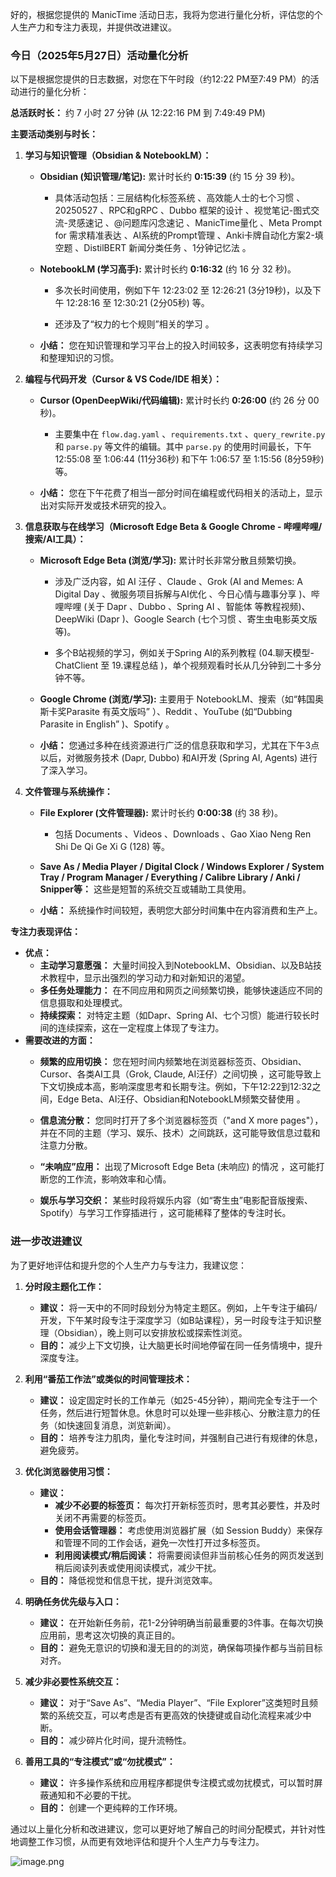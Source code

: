好的，根据您提供的 ManicTime 活动日志，我将为您进行量化分析，评估您的个人生产力和专注力表现，并提供改进建议。

### 今日（2025年5月27日）活动量化分析

以下是根据您提供的日志数据，对您在下午时段（约12:22 PM至7:49 PM）的活动进行的量化分析：

**总活跃时长：** 约 7 小时 27 分钟 (从 12:22:16 PM 到 7:49:49 PM)

**主要活动类别与时长：**

1. **学习与知识管理（Obsidian & NotebookLM）：**
    
    - **Obsidian (知识管理/笔记):** 累计时长约 **0:15:39** (约 15 分 39 秒)。
        - 具体活动包括：三层结构化标签系统 、高效能人士的七个习惯 、20250527 、RPC和gRPC 、Dubbo 框架的设计 、视觉笔记-图式交流-灵感速记 、@问题库闪念速记 、ManicTime量化 、Meta Prompt for 需求精准表达 、AI系统的Prompt管理 、Anki卡牌自动化方案2-填空题 、DistilBERT 新闻分类任务 、1分钟记忆法 。
            
    - **NotebookLM (学习高手):** 累计时长约 **0:16:32** (约 16 分 32 秒)。
        - 多次长时间使用，例如下午 12:23:02 至 12:26:21 (3分19秒)，以及下午 12:28:16 至 12:30:21 (2分05秒) 等。
            
        - 还涉及了“权力的七个规则”相关的学习 。
            
    - **小结：** 您在知识管理和学习平台上的投入时间较多，这表明您有持续学习和整理知识的习惯。
2. **编程与代码开发（Cursor & VS Code/IDE 相关）：**
    
    - **Cursor (OpenDeepWiki/代码编辑):** 累计时长约 **0:26:00** (约 26 分 00 秒)。
        - 主要集中在 `flow.dag.yaml` 、`requirements.txt` 、`query_rewrite.py` 和 `parse.py` 等文件的编辑。其中 `parse.py` 的使用时间最长，下午 12:55:08 至 1:06:44 (11分36秒) 和下午 1:06:57 至 1:15:56 (8分59秒) 等。
            
    - **小结：** 您在下午花费了相当一部分时间在编程或代码相关的活动上，显示出对实际开发或技术研究的投入。
3. **信息获取与在线学习（Microsoft Edge Beta & Google Chrome - 哔哩哔哩/搜索/AI工具）：**
    
    - **Microsoft Edge Beta (浏览/学习):** 累计时长非常分散且频繁切换。
        - 涉及广泛内容，如 AI 汪仔 、Claude 、Grok (AI and Memes: A Digital Day 、微服务项目拆解与AI优化 、今日心情与趣事分享 )、哔哩哔哩 (关于 Dapr 、Dubbo 、Spring AI 、智能体 等教程视频)、DeepWiki (Dapr )、Google Search (七个习惯 、寄生虫电影英文版 等)。
            
        - 多个B站视频的学习，例如关于Spring AI的系列教程 (04.聊天模型-ChatClient 至 19.课程总结 )，单个视频观看时长从几分钟到二十多分钟不等。
            
    - **Google Chrome (浏览/学习):** 主要用于 NotebookLM、搜索（如“韩国奥斯卡奖Parasite 有英文版吗” ）、Reddit 、YouTube (如“Dubbing Parasite in English” )、Spotify 。
        
    - **小结：** 您通过多种在线资源进行广泛的信息获取和学习，尤其在下午3点以后，对微服务技术 (Dapr, Dubbo) 和AI开发 (Spring AI, Agents) 进行了深入学习。
4. **文件管理与系统操作：**
    
    - **File Explorer (文件管理器):** 累计时长约 **0:00:38** (约 38 秒)。
        - 包括 Documents 、Videos 、Downloads 、Gao Xiao Neng Ren Shi De Qi Ge Xi G (128) 等。
            
    - **Save As / Media Player / Digital Clock / Windows Explorer / System Tray / Program Manager / Everything / Calibre Library / Anki / Snipper等：** 这些是短暂的系统交互或辅助工具使用。
    - **小结：** 系统操作时间较短，表明您大部分时间集中在内容消费和生产上。

**专注力表现评估：**

- **优点：**
    - **主动学习意愿强：** 大量时间投入到NotebookLM、Obsidian、以及B站技术教程中，显示出强烈的学习动力和对新知识的渴望。
    - **多任务处理能力：** 在不同应用和网页之间频繁切换，能够快速适应不同的信息摄取和处理模式。
    - **持续探索：** 对特定主题（如Dapr、Spring AI、七个习惯）能进行较长时间的连续探索，这在一定程度上体现了专注力。
- **需要改进的方面：**
    - **频繁的应用切换：** 您在短时间内频繁地在浏览器标签页、Obsidian、Cursor、各类AI工具（Grok, Claude, AI汪仔）之间切换 ，这可能导致上下文切换成本高，影响深度思考和长期专注。例如，下午12:22到12:32之间，Edge Beta、AI汪仔、Obsidian和NotebookLM频繁交替使用 。
        
    - **信息流分散：** 您同时打开了多个浏览器标签页（"and X more pages"），并在不同的主题（学习、娱乐、技术）之间跳跃，这可能导致信息过载和注意力分散。
    - **“未响应”应用：** 出现了Microsoft Edge Beta (未响应) 的情况 ，这可能打断您的工作流，影响效率和心情。
        
    - **娱乐与学习交织：** 某些时段将娱乐内容（如“寄生虫”电影配音版搜索、Spotify）与学习工作穿插进行 ，这可能稀释了整体的专注时长。
        

### 进一步改进建议

为了更好地评估和提升您的个人生产力与专注力，我建议您：

1. **分时段主题化工作：**
    
    - **建议：** 将一天中的不同时段划分为特定主题区。例如，上午专注于编码/开发，下午某时段专注于深度学习（如B站课程），另一时段专注于知识整理（Obsidian），晚上则可以安排放松或探索性浏览。
    - **目的：** 减少上下文切换，让大脑更长时间地停留在同一任务情境中，提升深度专注。
2. **利用“番茄工作法”或类似的时间管理技术：**
    
    - **建议：** 设定固定时长的工作单元（如25-45分钟），期间完全专注于一个任务，然后进行短暂休息。休息时可以处理一些非核心、分散注意力的任务（如快速回复消息，浏览新闻）。
    - **目的：** 培养专注力肌肉，量化专注时间，并强制自己进行有规律的休息，避免疲劳。
3. **优化浏览器使用习惯：**
    
    - **建议：**
        - **减少不必要的标签页：** 每次打开新标签页时，思考其必要性，并及时关闭不再需要的标签页。
        - **使用会话管理器：** 考虑使用浏览器扩展（如 Session Buddy）来保存和管理不同的工作会话，避免一次性打开过多标签页。
        - **利用阅读模式/稍后阅读：** 将需要阅读但非当前核心任务的网页发送到稍后阅读列表或使用阅读模式，减少干扰。
    - **目的：** 降低视觉和信息干扰，提升浏览效率。
4. **明确任务优先级与入口：**
    
    - **建议：** 在开始新任务前，花1-2分钟明确当前最重要的3件事。在每次切换应用前，思考这次切换的真正目的。
    - **目的：** 避免无意识的切换和漫无目的的浏览，确保每项操作都与当前目标对齐。
5. **减少非必要性系统交互：**
    
    - **建议：** 对于“Save As”、“Media Player”、“File Explorer”这类短时且频繁的系统交互，可以考虑是否有更高效的快捷键或自动化流程来减少中断。
    - **目的：** 减少碎片化时间，提升流畅性。
6. **善用工具的“专注模式”或“勿扰模式”：**
    
    - **建议：** 许多操作系统和应用程序都提供专注模式或勿扰模式，可以暂时屏蔽通知和不必要的干扰。
    - **目的：** 创建一个更纯粹的工作环境。

通过以上量化分析和改进建议，您可以更好地了解自己的时间分配模式，并针对性地调整工作习惯，从而更有效地评估和提升个人生产力与专注力。

![image.png](https://cdn.jsdelivr.net/gh/duanbiao2000/BlogGallery@main/picutre/20250527191956173.png)
